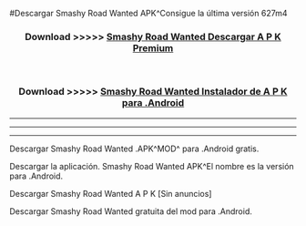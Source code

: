 #Descargar Smashy Road Wanted  APK^Consigue la última versión 627m4



<div align="center">
<h3>Download >>>>> <a href="https://es-sites.web.app/?es= Smashy Road Wanted ">Smashy Road Wanted  Descargar A P K Premium</a></h3><br>

<h3>Download >>>>> <a href="https://es-sites.web.app/?es= Smashy Road Wanted ">Smashy Road Wanted  Instalador de A P K para .Android</a></h3>
</div>


----------------------------------------------------------

----------------------------------------------------------

----------------------------------------------------------

Descargar Smashy Road Wanted  .APK^MOD^ para .Android gratis.

Descargar la aplicación. Smashy Road Wanted  APK^El nombre es la versión para .Android.

Descargar Smashy Road Wanted  A P K [Sin anuncios]

Descargar Smashy Road Wanted  gratuita del mod para .Android.